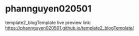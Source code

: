 # phannguyen020501
template2_blogTemplate
live preview 
link: https://phannguyen020501.github.io/template2_blogTemplate/
